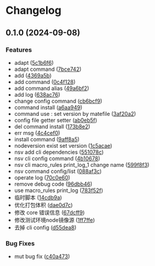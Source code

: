 # Changelog

## 0.1.0 (2024-09-08)


### Features

* adapt ([5c1b6f6](https://github.com/jshub-top/nsv/commit/5c1b6f6f8d7db807722f69e2eb908b8fcd3db6ba))
* adapt command ([7bce742](https://github.com/jshub-top/nsv/commit/7bce7421c87a5be46137cd80834f0529bdb4af8b))
* add ([4369a5b](https://github.com/jshub-top/nsv/commit/4369a5b98573de46162f836bd202d7ee29e0db92))
* add command ([0c4f128](https://github.com/jshub-top/nsv/commit/0c4f128c5c1fb455c671359230882d205fa9ff70))
* add command alias ([49a6bf2](https://github.com/jshub-top/nsv/commit/49a6bf26764791b0dd2955695f488dbbc70f0e3b))
* add log ([638ac76](https://github.com/jshub-top/nsv/commit/638ac761e131fc5993d084c1f30e65f051b2036f))
* change config  command ([cb6bcf9](https://github.com/jshub-top/nsv/commit/cb6bcf905f99d515bbdb0001005690384bf1a3e9))
* command install ([a6aa949](https://github.com/jshub-top/nsv/commit/a6aa9495790e6046ff31019889059d9d5ad3e8bd))
* command use : set version by matefile ([3af20a2](https://github.com/jshub-top/nsv/commit/3af20a28a9c8706cdc20a418e7038be33827e7dd))
* config file getter setter ([ab0eb5f](https://github.com/jshub-top/nsv/commit/ab0eb5fba3c5dfca763caaf543110a7c59b80347))
* del command install ([173b8e2](https://github.com/jshub-top/nsv/commit/173b8e20c87b3f64afaf63e3894d6e6326405f2f))
* err msg ([4c4cef0](https://github.com/jshub-top/nsv/commit/4c4cef02433868a51ec3e76c7ff58505faa3ad0a))
* install command ([9aff8a5](https://github.com/jshub-top/nsv/commit/9aff8a51bfc12f32c6b40f7e022e714de09f87a7))
* nodeversion exist set version ([1c5acae](https://github.com/jshub-top/nsv/commit/1c5acae197dc5df6f66fda2361f8497b5275697e))
* nsv add cli dependencies ([551078c](https://github.com/jshub-top/nsv/commit/551078c4b6f1665d1f1429a3f7bb21c9e90e552c))
* nsv cli config command ([4b10678](https://github.com/jshub-top/nsv/commit/4b1067805a75d14d27156e4e2de9f0553a0f47ad))
* nsv cli macro_rules print_log_1 change name ([599f8f3](https://github.com/jshub-top/nsv/commit/599f8f30c047ad372541aa51b660fa8a7eaab12e))
* nsv command config/list ([088af3c](https://github.com/jshub-top/nsv/commit/088af3ca1c5968878e4ba868f7701f2a9276ff55))
* operate log ([70c0e60](https://github.com/jshub-top/nsv/commit/70c0e60e9934fa90dbac08b3d3b146bea3490faf))
* remove debug code ([96dbb46](https://github.com/jshub-top/nsv/commit/96dbb46dd946def7fd33e6a0fbb5d1c0e63639f5))
* use macro_rules print_log ([783f52f](https://github.com/jshub-top/nsv/commit/783f52f14bbc9258b2ee6f85368b4d29f71013dc))
* 临时脚本 ([14cdb9a](https://github.com/jshub-top/nsv/commit/14cdb9a1bd3f5258e20646e05cef3a154b9a0bfd))
* 优化打包体积 ([dae0d7c](https://github.com/jshub-top/nsv/commit/dae0d7cb92d8223c63b483ba7d4f0901f2fd14ac))
* 修改 core 错误信息 ([67dcff9](https://github.com/jshub-top/nsv/commit/67dcff9f8cc48c790566d3c9e08b3c3c84cbc9a4))
* 修改测试环境node镜像源 ([1ff7ffe](https://github.com/jshub-top/nsv/commit/1ff7ffe0bb4dae549141205ba6bf60142344745e))
* 去掉 cli config ([d55dea8](https://github.com/jshub-top/nsv/commit/d55dea87c495557023f296cf88513dc4c823cb6c))


### Bug Fixes

* mut bug fix ([c40a473](https://github.com/jshub-top/nsv/commit/c40a47301618e7f27a9720a02adcc0beff2d0bcf))
